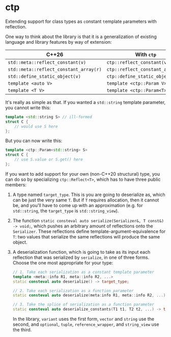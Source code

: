# ctp

Extending support for class types as `c`onstant `t`emplate `p`arameters with reflection.

One way to think about the library is that it is a generalization of existing language and library features by way of extension:

|C++26|With `ctp`|
|-|-|
|`std::meta::reflect_constant(v)`|`ctp::reflect_constant(v)`|
|`std::meta::reflect_constant_array(r)`|`ctp::reflect_constant_array(v)`|
|`std::define_static_object(v)`|`ctp::define_static_object(v)`|
|`template <auto V>`|`template <ctp::Param V>`|
|`template <T V>`|`template <ctp::Param<T> V>`|

It's really as simple as that. If you wanted a `std::string` template parameter, you cannot write this:

```cpp
template <std::string S> // ill-formed
struct C {
    // would use S here
};
```

But you can now write this:

```cpp
template <ctp::Param<std::string> S>
struct C {
    // use S.value or S.get() here
};
```

If you want to add support for your own (non-C++20 structural) type, you can do so by specializing `ctp::Reflect<T>`, which has to have three public members:

1. A type named `target_type`. This is you are going to deserialize as, which can be just the very same `T`. But if `T` requires allocation, then it cannot be, and you'll have to come up with an approximation (e.g. for `std::string`, the `target_type` is `std::string_view`).
2. The function `static consteval auto serialize(Serializer&, T const&) -> void;`, which pushes an arbitrary amount of reflections onto the `Serializer`. These reflections define template-argument-equivalence for `T`: two values that serialize the same reflections will produce the same object.
3. A deserialization function, which is going to take as its input each reflection that was serialized by `serialize`, in one of three forms. Choose the one most appropriate for your type:

    ```cpp
    // 1. Take each serialization as a constant template parameter
    template <meta::info R1, meta::info R2, ...>
    static consteval auto deserialize() -> target_type;

    // 2. Take each serialization as a function parameter
    static consteval auto deserialize(meta:info R1, meta::info R2, ...) -> target_type;

    // 3. Take the splice of serialization as a function parameter
    static consteval auto deserialize_constants(T1 t1, T2 t2, ...) -> target_type;
    ```

    In the library, `variant` uses the first form, `vector` and `string` use the second, and `optional`, `tuple`, `reference_wrapper`, and `string_view` use the third.
